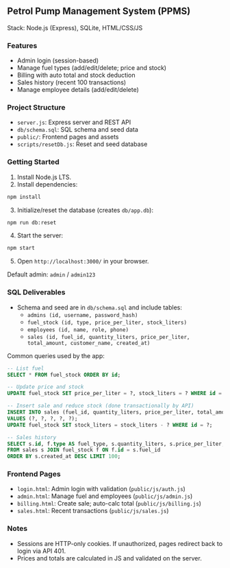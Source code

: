 ## Petrol Pump Management System (PPMS)

Stack: Node.js (Express), SQLite, HTML/CSS/JS

### Features
- Admin login (session-based)
- Manage fuel types (add/edit/delete; price and stock)
- Billing with auto total and stock deduction
- Sales history (recent 100 transactions)
- Manage employee details (add/edit/delete)

### Project Structure
- `server.js`: Express server and REST API
- `db/schema.sql`: SQL schema and seed data
- `public/`: Frontend pages and assets
- `scripts/resetDb.js`: Reset and seed database

### Getting Started
1. Install Node.js LTS.
2. Install dependencies:
```bash
npm install
```
3. Initialize/reset the database (creates `db/app.db`):
```bash
npm run db:reset
```
4. Start the server:
```bash
npm start
```
5. Open `http://localhost:3000/` in your browser.

Default admin: `admin` / `admin123`

### SQL Deliverables
- Schema and seed are in `db/schema.sql` and include tables:
  - `admins (id, username, password_hash)`
  - `fuel_stock (id, type, price_per_liter, stock_liters)`
  - `employees (id, name, role, phone)`
  - `sales (id, fuel_id, quantity_liters, price_per_liter, total_amount, customer_name, created_at)`

Common queries used by the app:
```sql
-- List fuel
SELECT * FROM fuel_stock ORDER BY id;

-- Update price and stock
UPDATE fuel_stock SET price_per_liter = ?, stock_liters = ? WHERE id = ?;

-- Insert sale and reduce stock (done transactionally by API)
INSERT INTO sales (fuel_id, quantity_liters, price_per_liter, total_amount, customer_name)
VALUES (?, ?, ?, ?, ?);
UPDATE fuel_stock SET stock_liters = stock_liters - ? WHERE id = ?;

-- Sales history
SELECT s.id, f.type AS fuel_type, s.quantity_liters, s.price_per_liter, s.total_amount, s.customer_name, s.created_at
FROM sales s JOIN fuel_stock f ON f.id = s.fuel_id
ORDER BY s.created_at DESC LIMIT 100;
```

### Frontend Pages
- `login.html`: Admin login with validation (`public/js/auth.js`)
- `admin.html`: Manage fuel and employees (`public/js/admin.js`)
- `billing.html`: Create sale; auto-calc total (`public/js/billing.js`)
- `sales.html`: Recent transactions (`public/js/sales.js`)

### Notes
- Sessions are HTTP-only cookies. If unauthorized, pages redirect back to login via API 401.
- Prices and totals are calculated in JS and validated on the server.



